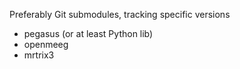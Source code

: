 Preferably Git submodules, tracking specific versions

- pegasus (or at least Python lib)
- openmeeg
- mrtrix3
